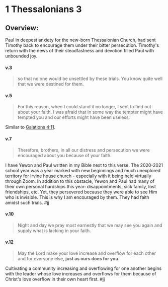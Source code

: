 # 1 Thessalonians 3

## Overview:
Paul in deepest anxiety for the new-born Thessalonian Church, had sent Timothy back to encourage them under their bitter persecution. Timothy's return with the news of their steadfastness and devotion filled Paul with unbounded joy.

#### v.3
>so that no one would be unsettled by these trials. You know quite well that we were destined for them.

#### v.5
>For this reason, when I could stand it no longer, I sent to find out about your faith. I was afraid that in some way the tempter might have tempted you and our efforts might have been useless.

Similar to [Galations 4:11](Galatians4.md#v.11).

#### v.7
>Therefore, brothers, in all our distress and persecution we were encouraged about you because of your faith.

I have Yewon and Paul written in my Bible next to this verse. The 2020-2021 school year was a year marked with new beginnings and much unexplored territory for Irvine house church - especially with it being held virtually through Zoom. In addition to this obstacle, Yewon and Paul had many of their own personal hardships this year: disappointments, sick family, lost friendships, etc. Yet, they persevered because they were able to see Him who is invisible. This is why I am encouraged by them. They had faith amidst such trials.
#jj 

#### v.10
>Night and day we pray most earnestly that we may see you again and supply what is lacking in your faith.

#### v.12
>May the Lord make your love increase and overflow for each other and for everyone else, **just as ours does for you.**

 Cultivating a community increasing and overflowing for one another begins with the leader whose love increases and overflows for them because of Christ's love overflow in their own heart first.
 #jj 
